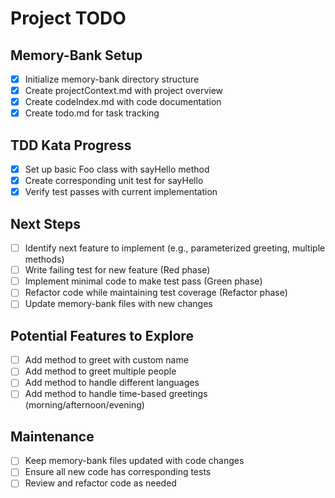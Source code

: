 # Project TODO

## Memory-Bank Setup
- [x] Initialize memory-bank directory structure
- [x] Create projectContext.md with project overview
- [x] Create codeIndex.md with code documentation
- [x] Create todo.md for task tracking

## TDD Kata Progress
- [x] Set up basic Foo class with sayHello method
- [x] Create corresponding unit test for sayHello
- [x] Verify test passes with current implementation

## Next Steps
- [ ] Identify next feature to implement (e.g., parameterized greeting, multiple methods)
- [ ] Write failing test for new feature (Red phase)
- [ ] Implement minimal code to make test pass (Green phase)
- [ ] Refactor code while maintaining test coverage (Refactor phase)
- [ ] Update memory-bank files with new changes

## Potential Features to Explore
- [ ] Add method to greet with custom name
- [ ] Add method to greet multiple people
- [ ] Add method to handle different languages
- [ ] Add method to handle time-based greetings (morning/afternoon/evening)

## Maintenance
- [ ] Keep memory-bank files updated with code changes
- [ ] Ensure all new code has corresponding tests
- [ ] Review and refactor code as needed
